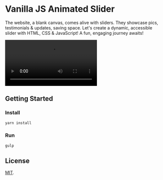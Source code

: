 # Vanilla JS Animated Slider

The website, a blank canvas, comes alive with sliders. They showcase pics, testimonials & updates, saving space. Let's create a dynamic, accessible slider with HTML, CSS & JavaScript! A fun, engaging journey awaits!

![Demo](slider-demo.mp4)

## Getting Started

### Install

```bash
yarn install
```

### Run

```bash
gulp
```

## License

[MIT](LICENSE).
